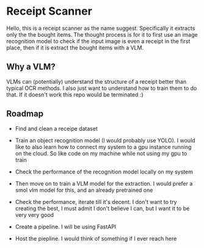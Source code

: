 
# Receipt Scanner

Hello, this is a receipt scanner as the name suggest. Specifically it extracts only the the bought items. The thought process is for it to first use an image recognition model to check if the input image is even a receipt in the first place, then if it is extract the bought items with a VLM. 

## Why a VLM?
VLMs can (potentially) understand the structure of a receipt better than typical OCR methods. I also just want to understand how to train them to do that. If it doesn't work this repo would be terminated :)



## Roadmap

- Find and clean a receipe dataset

- Train an object recognition model (I would probably use YOLO). I would like to also learn how to connect my system to a gpu instance running on the cloud. So like code on my machine while not using my gpu to train

- Check the performance of the recognition model locally on my system

- Then move on to train a VLM model for the extraction. I would prefer a smol vlm model for this, and an already pretrained one

- Check the performance, iterate till it's decent. I don't want to try creating the best, I must admit I don't believe I can, but I want it to be very very good

- Create a pipeline. I will be using FastAPI

- Host the piepline. I would think of something if I ever reach here

